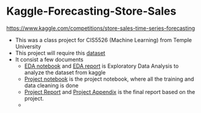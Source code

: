 # Kaggle-Forecasting-Store-Sales
https://www.kaggle.com/competitions/store-sales-time-series-forecasting
- This was a class project for CIS5526 (Machine Learning) from Temple University
- This project will require this [dataset](https://www.kaggle.com/competitions/store-sales-time-series-forecasting/data)
- It consist a few documents
  - [EDA notebook](projectEDA.ipynb) and [EDA report](projectEDAReport.docx) is Exploratory Data Analysis to analyze the dataset from kaggle
  - [Project notebook](project_storesales.ipynb) is the project notebook, where all the training and data cleaning is done
  - [Project Report](Project_Stores_Sales.docx) and [Project Appendix](Project_Appendix.docx) is the final report based on the project.
  - 
  
